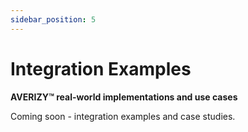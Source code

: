 ```yaml
---
sidebar_position: 5
---
```


# Integration Examples

**AVERIZY™ real-world implementations and use cases**

Coming soon - integration examples and case studies.